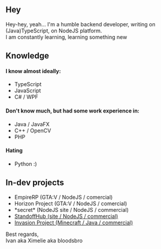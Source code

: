 <h2>Hey</h2>
<p>Hey-hey, yeah...
I'm a humble backend developer, writing on (Java)TypeScript, on NodeJS platform.<br>
I am constantly learning, learning something new</p>

<h2>Knowledge</h2>
<h4>I know almost ideally:</h4>
<ul>
  <li>TypeScript</li>
  <li>JavaScript</li>
  <li>C# / WPF</li>
</ul>
<h4>Don't know much, but had some work experience in:</h4>
<ul>
  <li>Java / JavaFX</li>
  <li>C++ / OpenCV</li>
  <li>PHP</li>
</ul>
<h4>Hating</h4>
<ul>
  <li>Python :)</li>
</ul>

<h2>In-dev projects</h2>
<ul>
  <li>EmpireRP (GTA:V / NodeJS / comercial)</li>
  <li>Horizon Project (GTA:V / NodeJS / comercial)</li>
  <li>*secret* (NodeJS site / NodeJS / commercial)</li>
  <li><a href="https://standoffhub.org" target="_blank">StandoffHub (site / NodeJS / commercial)</a></li>
  <li><a href="https://invasion.su" target="_blank">Invasion Project (Minecraft / Java / commercial)</a></li>
</ul>
<p>
Best regards, <br>
Ivan aka Ximelie aka bloodsbro
</p>
